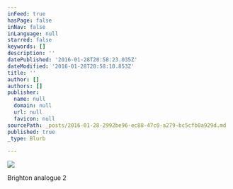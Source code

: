 ```yaml
---
inFeed: true
hasPage: false
inNav: false
inLanguage: null
starred: false
keywords: []
description: ''
datePublished: '2016-01-28T20:58:23.035Z'
dateModified: '2016-01-28T20:58:10.853Z'
title: ''
author: []
authors: []
publisher:
  name: null
  domain: null
  url: null
  favicon: null
sourcePath: _posts/2016-01-28-2992be96-ec88-47c0-a279-bc5cfb0a929d.md
published: true
_type: Blurb

---
```

![](https://the-grid-user-content.s3-us-west-2.amazonaws.com/64ea6514-74ef-4c2f-a9c8-bed7a4701590.jpg)

Brighton analogue 2